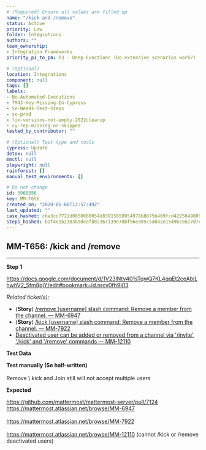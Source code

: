 ```yaml
---
# (Required) Ensure all values are filled up
name: "/kick and /remove"
status: Active
priority: Low
folder: Integrations
authors: ""
team_ownership:
- Integration Frameworks
priority_p1_to_p4: P3 - Deep Functions (Do extensive scenarios work?)

# (Optional)
location: Integrations
component: null
tags: []
labels:
- No-Automated-Executions
- TM4J-Key-Missing-In-Cypress
- Se-Needs-Test-Steps
- se-prod
- fix-versions-not-empty-2022cleanup
- cy-rep-missing-or-skipped
tested_by_contributor: ""

# (Optional) Test type and tools
cypress: Update
detox: null
mmctl: null
playwright: null
rainforest: []
manual_test_environments: []

# Do not change
id: 3968356
key: MM-T656
created_on: "2020-01-08T12:57:49Z"
last_updated: ""
case_hashed: cba3cc7722d0658668054d83915650954978b8b75b469fcd4225049809644aed0af440ef17bfdd9a7b6529daf175c9bc
steps_hashed: b1f4e1b2383b9deaf882367139e70bf56e305c5d842e1549bee627d7c1695f0dd1b307ce54e2c5aab6b4f91a6349fbe8
---
```


<!-- (Auto-generated) Based on frontmatter's "key" and "name" -->

## MM-T656: /kick and /remove

---

**Step 1**

<https://docs.google.com/document/d/1V23lNtv401sTqwQ7KL4qqEt2ceAbjLhwhV2_5fm8pjY/edit#bookmark=id.nrcv0fh9ij13>

_Related ticket(s):_

- (**Story**) [/remove \[username\] slash command: Remove a member from the channel. — MM-6947](https://mattermost.atlassian.net/browse/MM-6947)
- (**Story**) [/kick \[username\] slash command: Remove a member from the channel. — MM-7922](https://mattermost.atlassian.net/browse/MM-7922)
- [Deactivated user can be added or removed from a channel via '/invite', '/kick' and '/remove' commands — MM-12110](https://mattermost.atlassian.net/browse/MM-12110)

**Test Data**

**Test manually (Se half-written)**\
\
Remove \ kick and Join still will not accept multiple users

**Expected**

<https://github.com/mattermost/mattermost-server/pull/7124>\
<https://mattermost.atlassian.net/browse/MM-6947>\
\
<https://mattermost.atlassian.net/browse/MM-7922>\
\
<https://mattermost.atlassian.net/browse/MM-12110> (cannot /kick or /remove deactivated users)
